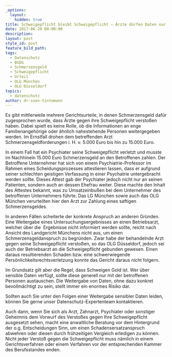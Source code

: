 ```yaml
---
_options:
  layout:
    hidden: true
title: Schweigepflicht bleibt Schweigepflicht – Ärzte dürfen Daten nur an den Berechtigten herausgeben
date: 2017-06-20 00:00:00
description:
layout: post
style_id: post
feature_bild_path:
tags:
  - Datenschutz
  - BSDG
  - Schmerzensgeld
  - Schweigepflicht
  - Urteil
  - OLG München
  - OLG Düsseldorf
topics:
  - datenschutz
author: dr-sven-tintemann
---
```



Es gibt mittlerweile mehrere Gerichtsurteile, in denen Schmerzensgeld dafür zugesprochen wurde, dass Ärzte gegen ihre Schweigepflicht verstoßen haben. Dabei spielt es keine Rolle, ob die Informationen an enge Familienangehörige oder ähnlich nahestehende Personen weitergegeben werden. Im Ernstfall drohen dem betreffenden Arzt Schmerzensgeldforderungen i. H. v. 5.000 Euro bis hin zu 15.000 Euro.

In einem Fall hat ein Psychiater seine Schweigepflicht verletzt und musste im Nachhinein 15.000 Euro Schmerzensgeld an den Betroffenen zahlen. Der Betroffene Unternehmer hat sich von einem Psychiatrie-Professor im Rahmen eines Scheidungsprozesses attestieren lassen, dass er aufgrund seiner schlechten geistigen Verfassung in einer Psychatrie untergebracht werden sollte. Dieses Attest gab der Psychiater jedoch nicht nur an seinen Patienten, sondern auch an dessen Ehefrau weiter. Diese machte den Inhalt des Attestes bekannt, was zu Umsatzeinbußen bei dem Unternehmer des betroffenen Unternehmers führte. Das LG München sowie auch das OLG München verurteilten hier den Arzt zur Zahlung eines saftigen Schmerzensgeldes.

In anderen Fällen scheiterte der konkrete Anspruch an anderen Gründen. Eine Weitergabe eines Untersuchungsergebnisses an einen Betriebsarzt, welcher über die  Ergebnisse nicht informiert werden sollte, reicht nach Ansicht des Landgericht Münchens nicht aus, um einen Schmerzensgeldanspruch zu begründen. Zwar habe der behandelnde Arzt gegen seine Schweigepflicht verstoßen, so das OLG Düsseldorf, jedoch sei auch der Betriebsarzt an die Schweigepflicht gebunden gewesen. Einen daraus resultierenden Schaden bzw. eine schwerwiegende Persönlichkeitsrechtsverletzung konnte das Gericht daraus nicht folgern.

Im Grundsatz gilt aber die Regel, dass Schweigen Gold ist. Wer über sensible Daten verfügt, sollte diese generell nur mit der betroffenen Personen austauschen. Die Weitergabe von Daten, ohne dazu konkret bevollmächtigt zu sein, stellt immer ein enormes Risiko dar.

Sollten auch Sie unter den Folgen einer Weitergabe sensibler Daten leiden, können Sie gerne unser Datenschutz-Expertenteam kontaktieren.

Auch dann, wenn Sie sich als Arzt, Zahnarzt, Psychiater oder sonstiger Geheimnis dem Vorwurf des Verstoßes gegen Ihre Schweigepflicht ausgesetzt sehen, macht eine anwaltliche Beratung vor dem Hintergrund der o.g. Entscheidungen Sinn, um einen Schadensersatzanspruch abwehren oder diesen durch frühzeitigen Vergleich erledigen zu können. Nicht jeder Verstoß gegen die Schweigepflicht muss nämlich in einem Gerichtsverfahren oder einem Verfahren vor der entsprechenden Kammer des Berufsstandes enden.